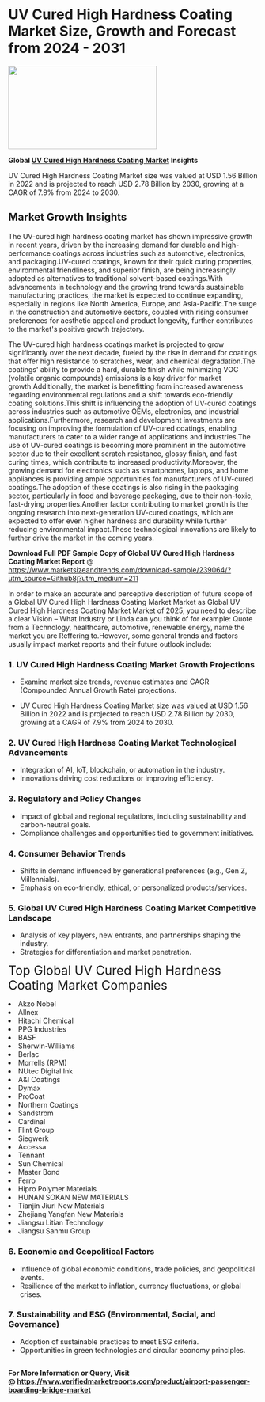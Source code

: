 <H1>UV Cured High Hardness Coating Market Size, Growth and Forecast from 2024 - 2031</H1><img class="aligncenter size-medium wp-image-584254" src="https://thirdeyenews.in/wp-content/uploads/2024/09/Global-Market-Research-300x168.jpeg" alt="" width="300" height="168" /><p><strong>Global&nbsp;<a href="https://www.marketsizeandtrends.com/download-sample/239064/?utm_source=Github8j?utm_medium=211">UV Cured High Hardness Coating Market</a> Insights</strong></p><p>UV Cured High Hardness Coating Market size was valued at USD 1.56 Billion in 2022 and is projected to reach USD 2.78 Billion by 2030, growing at a CAGR of 7.9% from 2024 to 2030.</p><p><h2>Market Growth Insights</h2> <p>The UV-cured high hardness coating market has shown impressive growth in recent years, driven by the increasing demand for durable and high-performance coatings across industries such as automotive, electronics, and packaging.UV-cured coatings, known for their quick curing properties, environmental friendliness, and superior finish, are being increasingly adopted as alternatives to traditional solvent-based coatings.With advancements in technology and the growing trend towards sustainable manufacturing practices, the market is expected to continue expanding, especially in regions like North America, Europe, and Asia-Pacific.The surge in the construction and automotive sectors, coupled with rising consumer preferences for aesthetic appeal and product longevity, further contributes to the market's positive growth trajectory. </p> <p>The UV-cured high hardness coatings market is projected to grow significantly over the next decade, fueled by the rise in demand for coatings that offer high resistance to scratches, wear, and chemical degradation.The coatings' ability to provide a hard, durable finish while minimizing VOC (volatile organic compounds) emissions is a key driver for market growth.Additionally, the market is benefitting from increased awareness regarding environmental regulations and a shift towards eco-friendly coating solutions.This shift is influencing the adoption of UV-cured coatings across industries such as automotive OEMs, electronics, and industrial applications.Furthermore, research and development investments are focusing on improving the formulation of UV-cured coatings, enabling manufacturers to cater to a wider range of applications and industries.The use of UV-cured coatings is becoming more prominent in the automotive sector due to their excellent scratch resistance, glossy finish, and fast curing times, which contribute to increased productivity.Moreover, the growing demand for electronics such as smartphones, laptops, and home appliances is providing ample opportunities for manufacturers of UV-cured coatings.The adoption of these coatings is also rising in the packaging sector, particularly in food and beverage packaging, due to their non-toxic, fast-drying properties.Another factor contributing to market growth is the ongoing research into next-generation UV-cured coatings, which are expected to offer even higher hardness and durability while further reducing environmental impact.These technological innovations are likely to further drive the market in the coming years.</p><p><span class=""><strong>Download Full PDF Sample Copy of Global UV Cured High Hardness Coating Market Report</strong> @ <a href="https://www.marketsizeandtrends.com/download-sample/239064/?utm_source=Github8j?utm_medium=211" target="_blank">https://www.marketsizeandtrends.com/download-sample/239064/?utm_source=Github8j?utm_medium=211</a></span></p><p>In order to make an accurate and perceptive description of future scope of a Global&nbsp;UV Cured High Hardness Coating Market Market as Global&nbsp;UV Cured High Hardness Coating Market Market of 2025, you need to describe a clear Vision &ndash; What Industry or Linda can you think of for example: Quote from a Technology, healthcare, automotive, renewable energy, name the market you are Reffering to.However, some general trends and factors usually impact market reports and their future outlook include:</p><h3>1.&nbsp;<strong>UV Cured High Hardness Coating Market Growth Projections</strong></h3><ul><li>Examine market size trends, revenue estimates and CAGR (Compounded Annual Growth Rate) projections.</li><li><p>UV Cured High Hardness Coating Market size was valued at USD 1.56 Billion in 2022 and is projected to reach USD 2.78 Billion by 2030, growing at a CAGR of 7.9% from 2024 to 2030.</p></li></ul><h3>2.&nbsp;<strong>UV Cured High Hardness Coating Market Technological Advancements</strong></h3><ul><li>Integration of AI, IoT, blockchain, or automation in the industry.</li><li>Innovations driving cost reductions or improving efficiency.</li></ul><h3>3.&nbsp;<strong>Regulatory and Policy Changes</strong></h3><ul><li>Impact of global and regional regulations, including sustainability and carbon-neutral goals.</li><li>Compliance challenges and opportunities tied to government initiatives.</li></ul><h3>4.&nbsp;<strong>Consumer Behavior Trends</strong></h3><ul><li>Shifts in demand influenced by generational preferences (e.g., Gen Z, Millennials).</li><li>Emphasis on eco-friendly, ethical, or personalized products/services.</li></ul><h3>5.&nbsp;<strong>Global UV Cured High Hardness Coating Market Competitive Landscape</strong></h3><ul><li>Analysis of key players, new entrants, and partnerships shaping the industry.</li><li>Strategies for differentiation and market penetration.</li></ul><p data-pm-slice="1 1 []"><span style="color: inherit; font-family: inherit; font-size: 25px;">Top Global UV Cured High Hardness Coating Market Companies</span></p><div class="" data-test-id=""><p><li>Akzo Nobel</li><li> Allnex</li><li> Hitachi Chemical</li><li> PPG Industries</li><li> BASF</li><li> Sherwin-Williams</li><li> Berlac</li><li> Morrells (RPM)</li><li> NUtec Digital Ink</li><li> A&I Coatings</li><li> Dymax</li><li> ProCoat</li><li> Northern Coatings</li><li> Sandstrom</li><li> Cardinal</li><li> Flint Group</li><li> Siegwerk</li><li> Accessa</li><li> Tennant</li><li> Sun Chemical</li><li> Master Bond</li><li> Ferro</li><li> Hipro Polymer Materials</li><li> HUNAN SOKAN NEW MATERIALS</li><li> Tianjin Jiuri New Materials</li><li> Zhejiang Yangfan New Materials</li><li> Jiangsu Litian Technology</li><li> Jiangsu Sanmu Group</li></p></div><h3>6.&nbsp;<strong>Economic and Geopolitical Factors</strong></h3><ul><li>Influence of global economic conditions, trade policies, and geopolitical events.</li><li>Resilience of the market to inflation, currency fluctuations, or global crises.</li></ul><h3>7.&nbsp;<strong>Sustainability and ESG (Environmental, Social, and Governance)</strong></h3><ul><li>Adoption of sustainable practices to meet ESG criteria.</li><li>Opportunities in green technologies and circular economy principles.</li></ul><h2><strong style="font-size: 14px;">For More Information or Query, Visit @&nbsp;</strong><a style="background-color: #ffffff; font-size: 14px;" href="https://www.marketsizeandtrends.com/report/uv-cured-high-hardness-coating-market/" target="_blank">https://www.verifiedmarketreports.com/product/airport-passenger-boarding-bridge-market</a></h2>